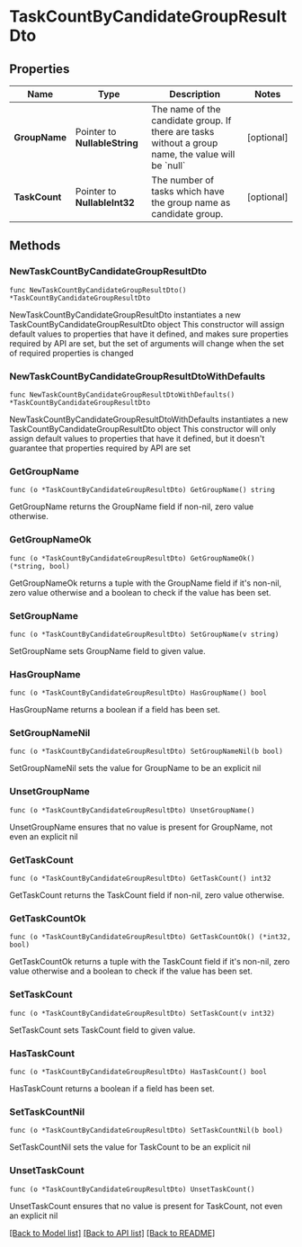 # TaskCountByCandidateGroupResultDto

## Properties

Name | Type | Description | Notes
------------ | ------------- | ------------- | -------------
**GroupName** | Pointer to **NullableString** | The name of the candidate group. If there are tasks without a group name, the value will be &#x60;null&#x60; | [optional] 
**TaskCount** | Pointer to **NullableInt32** | The number of tasks which have the group name as candidate group. | [optional] 

## Methods

### NewTaskCountByCandidateGroupResultDto

`func NewTaskCountByCandidateGroupResultDto() *TaskCountByCandidateGroupResultDto`

NewTaskCountByCandidateGroupResultDto instantiates a new TaskCountByCandidateGroupResultDto object
This constructor will assign default values to properties that have it defined,
and makes sure properties required by API are set, but the set of arguments
will change when the set of required properties is changed

### NewTaskCountByCandidateGroupResultDtoWithDefaults

`func NewTaskCountByCandidateGroupResultDtoWithDefaults() *TaskCountByCandidateGroupResultDto`

NewTaskCountByCandidateGroupResultDtoWithDefaults instantiates a new TaskCountByCandidateGroupResultDto object
This constructor will only assign default values to properties that have it defined,
but it doesn't guarantee that properties required by API are set

### GetGroupName

`func (o *TaskCountByCandidateGroupResultDto) GetGroupName() string`

GetGroupName returns the GroupName field if non-nil, zero value otherwise.

### GetGroupNameOk

`func (o *TaskCountByCandidateGroupResultDto) GetGroupNameOk() (*string, bool)`

GetGroupNameOk returns a tuple with the GroupName field if it's non-nil, zero value otherwise
and a boolean to check if the value has been set.

### SetGroupName

`func (o *TaskCountByCandidateGroupResultDto) SetGroupName(v string)`

SetGroupName sets GroupName field to given value.

### HasGroupName

`func (o *TaskCountByCandidateGroupResultDto) HasGroupName() bool`

HasGroupName returns a boolean if a field has been set.

### SetGroupNameNil

`func (o *TaskCountByCandidateGroupResultDto) SetGroupNameNil(b bool)`

 SetGroupNameNil sets the value for GroupName to be an explicit nil

### UnsetGroupName
`func (o *TaskCountByCandidateGroupResultDto) UnsetGroupName()`

UnsetGroupName ensures that no value is present for GroupName, not even an explicit nil
### GetTaskCount

`func (o *TaskCountByCandidateGroupResultDto) GetTaskCount() int32`

GetTaskCount returns the TaskCount field if non-nil, zero value otherwise.

### GetTaskCountOk

`func (o *TaskCountByCandidateGroupResultDto) GetTaskCountOk() (*int32, bool)`

GetTaskCountOk returns a tuple with the TaskCount field if it's non-nil, zero value otherwise
and a boolean to check if the value has been set.

### SetTaskCount

`func (o *TaskCountByCandidateGroupResultDto) SetTaskCount(v int32)`

SetTaskCount sets TaskCount field to given value.

### HasTaskCount

`func (o *TaskCountByCandidateGroupResultDto) HasTaskCount() bool`

HasTaskCount returns a boolean if a field has been set.

### SetTaskCountNil

`func (o *TaskCountByCandidateGroupResultDto) SetTaskCountNil(b bool)`

 SetTaskCountNil sets the value for TaskCount to be an explicit nil

### UnsetTaskCount
`func (o *TaskCountByCandidateGroupResultDto) UnsetTaskCount()`

UnsetTaskCount ensures that no value is present for TaskCount, not even an explicit nil

[[Back to Model list]](../README.md#documentation-for-models) [[Back to API list]](../README.md#documentation-for-api-endpoints) [[Back to README]](../README.md)


